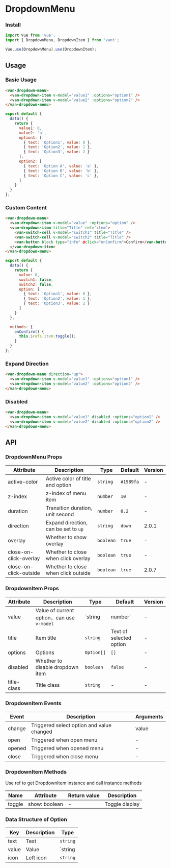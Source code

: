 # DropdownMenu

### Install

``` javascript
import Vue from 'vue';
import { DropdownMenu, DropdownItem } from 'vant';

Vue.use(DropdownMenu).use(DropdownItem);
```

## Usage

### Basic Usage

```html
<van-dropdown-menu>
  <van-dropdown-item v-model="value1" :options="option1" />
  <van-dropdown-item v-model="value2" :options="option2" />
</van-dropdown-menu>
```

```js
export default {
  data() {
    return {
      value1: 0,
      value2: 'a',
      option1: [
        { text: 'Option1', value: 0 },
        { text: 'Option2', value: 1 },
        { text: 'Option3', value: 2 }
      ],
      option2: [
        { text: 'Option A', value: 'a' },
        { text: 'Option B', value: 'b' },
        { text: 'Option C', value: 'c' },
      ]
    }
  }
};
```

### Custom Content

```html
<van-dropdown-menu>
  <van-dropdown-item v-model="value" :options="option" />
  <van-dropdown-item title="Title" ref="item">
    <van-switch-cell v-model="switch1" title="Title" />
    <van-switch-cell v-model="switch2" title="Title" />
    <van-button block type="info" @click="onConfirm">Confirm</van-button>
  </van-dropdown-item>
</van-dropdown-menu>
```

```js
export default {
  data() {
    return {
      value: 0,
      switch1: false,
      switch2: false,
      option: [
        { text: 'Option1', value: 0 },
        { text: 'Option2', value: 1 },
        { text: 'Option3', value: 2 }
      ]
    }
  },

  methods: {
    onConfirm() {
      this.$refs.item.toggle();
    }
  }
};
```

### Expand Direction

```html
<van-dropdown-menu direction="up">
  <van-dropdown-item v-model="value1" :options="option1" />
  <van-dropdown-item v-model="value2" :options="option2" />
</van-dropdown-menu>
```

### Disabled

```html
<van-dropdown-menu>
  <van-dropdown-item v-model="value1" disabled :options="option1" />
  <van-dropdown-item v-model="value2" disabled :options="option2" />
</van-dropdown-menu>
```

## API

### DropdownMenu Props

| Attribute | Description | Type | Default | Version |
|------|------|------|------|------|
| active-color | Active color of title and option | `string` | `#1989fa` | - |
| z-index | z-index of menu item | `number` | `10` | - |
| duration | Transition duration, unit second | `number` | `0.2` | - |
| direction | Expand direction, can be set to `up` | `string` | `down` | 2.0.1 |
| overlay | Whether to show overlay | `boolean` | `true` | - |
| close-on-click-overlay | Whether to close when click overlay | `boolean` | `true` | - |
| close-on-click-outside | Whether to close when click outside | `boolean` | `true` | 2.0.7 |

### DropdownItem Props

| Attribute | Description | Type | Default | Version |
|------|------|------|------|------|
| value | Value of current option，can use `v-model` | `string | number` | - | - |
| title | Item title | `string` | Text of selected option | - |
| options | Options | `Option[]` | `[]` | - |
| disabled | Whether to disable dropdown item | `boolean` | `false` | - |
| title-class | Title class | `string` | - | - |

### DropdownItem Events

| Event | Description | Arguments |
|------|------|------|
| change | Triggered select option and value changed | value |
| open | Triggered when open menu | - |
| opened | Triggered when opened menu | - |
| close | Triggered when close menu | - |

### DropdownItem Methods

Use ref to get DropdownItem instance and call instance methods

| Name | Attribute | Return value | Description |
|------|------|------|------|
| toggle | show: boolean | - | Toggle display |

### Data Structure of Option

| Key | Description | Type |
|------|------|------|
| text | Text | `string` |
| value | Value | `string | number` |
| icon | Left icon | `string` |
